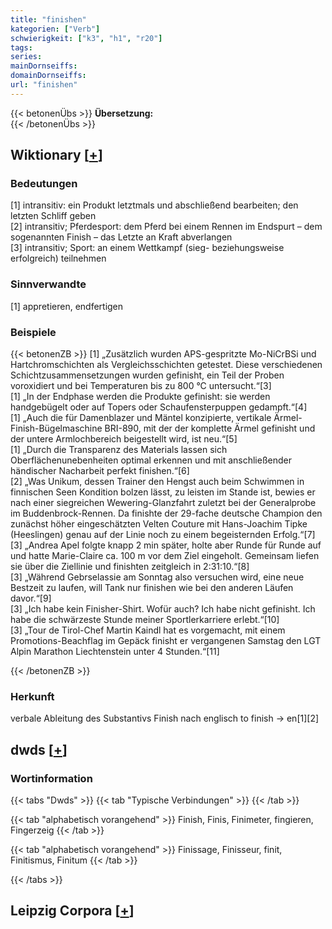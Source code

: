 ```yaml
---
title: "finishen"
kategorien: ["Verb"]
schwierigkeit: ["k3", "h1", "r20"]
tags:
series:
mainDornseiffs:
domainDornseiffs:
url: "finishen"
---
```


{{< betonenÜbs >}}
**Übersetzung:**  
{{< /betonenÜbs >}}

## Wiktionary [[+](https://de.wiktionary.org/wiki/finishen)]

### Bedeutungen
[1] intransitiv: ein Produkt letztmals und abschließend bearbeiten; den letzten Schliff geben  
[2] intransitiv; Pferdesport: dem Pferd bei einem Rennen im Endspurt – dem sogenannten Finish – das Letzte an Kraft abverlangen  
[3] intransitiv; Sport: an einem Wettkampf (sieg- beziehungsweise erfolgreich) teilnehmen  

### Sinnverwandte
[1] appretieren, endfertigen  

### Beispiele
{{< betonenZB >}}
[1] „Zusätzlich wurden APS-gespritzte Mo-NiCrBSi und Hartchromschichten als Vergleichsschichten getestet. Diese verschiedenen Schichtzusammensetzungen wurden gefinisht, ein Teil der Proben voroxidiert und bei Temperaturen bis zu 800 °C untersucht.“[3]  
[1] „In der Endphase werden die Produkte gefinisht: sie werden handgebügelt oder auf Topers oder Schaufensterpuppen gedampft.“[4]  
[1] „Auch die für Damenblazer und Mäntel konzipierte, vertikale Ärmel-Finish-Bügelmaschine BRI-890, mit der der komplette Ärmel gefinisht und der untere Armlochbereich beigestellt wird, ist neu.“[5]  
[1] „Durch die Transparenz des Materials lassen sich Oberflächenunebenheiten optimal erkennen und mit anschließender händischer Nacharbeit perfekt finishen.“[6]  
[2] „Was Unikum, dessen Trainer den Hengst auch beim Schwimmen in finnischen Seen Kondition bolzen lässt, zu leisten im Stande ist, bewies er nach einer siegreichen Wewering-Glanzfahrt zuletzt bei der Generalprobe im Buddenbrock-Rennen. Da finishte der 29-fache deutsche Champion den zunächst höher eingeschätzten Velten Couture mit Hans-Joachim Tipke (Heeslingen) genau auf der Linie noch zu einem begeisternden Erfolg.“[7]  
[3] „Andrea Apel folgte knapp 2 min später, holte aber Runde für Runde auf und hatte Marie-Claire ca. 100 m vor dem Ziel eingeholt. Gemeinsam liefen sie über die Ziellinie und finishten zeitgleich in 2:31:10.“[8]  
[3] „Während Gebrselassie am Sonntag also versuchen wird, eine neue Bestzeit zu laufen, will Tank nur finishen wie bei den anderen Läufen davor.“[9]  
[3] „Ich habe kein Finisher-Shirt. Wofür auch? Ich habe nicht gefinisht. Ich habe die schwärzeste Stunde meiner Sportlerkarriere erlebt.“[10]  
[3] „Tour de Tirol-Chef Martin Kaindl hat es vorgemacht, mit einem Promotions-Beachflag im Gepäck finisht er vergangenen Samstag den LGT Alpin Marathon Liechtenstein unter 4 Stunden.“[11]  

{{< /betonenZB >}}
### Herkunft
verbale Ableitung des Substantivs Finish nach englisch to finish → en[1][2]  



## dwds [[+](https://www.dwds.de/wb/finishen)]

### Wortinformation
{{< tabs "Dwds" >}}
{{< tab "Typische Verbindungen" >}}
{{< /tab >}}

{{< tab "alphabetisch vorangehend" >}}
Finish, Finis, Finimeter, fingieren, Fingerzeig
{{< /tab >}}

{{< tab "alphabetisch vorangehend" >}}
Finissage, Finisseur, finit, Finitismus, Finitum
{{< /tab >}}

{{< /tabs >}}

## Leipzig Corpora [[+](https://corpora.uni-leipzig.de/en/res?word=finishen&corpusId=deu_newscrawl-public_2018)]

